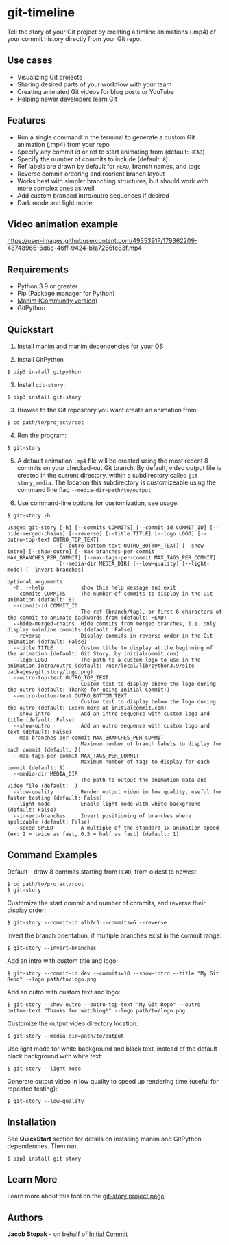 # git-timeline

Tell the story of your Git project by creating a timline animations (.mp4)
of your commit history directly from your Git repo.

## Use cases
- Visualizing Git projects
- Sharing desired parts of your workflow with your team
- Creating animated Git videos for blog posts or YouTube
- Helping newer developers learn Git

## Features
- Run a single command in the terminal to generate a custom Git animation (.mp4) from your repo
- Specify any commit id or ref to start animating from (default: `HEAD`)
- Specify the number of commits to include (default: `8`)
- Ref labels are drawn by default for `HEAD`, branch names, and tags
- Reverse commit ordering and reorient branch layout
- Works best with simpler branching structures, but should work with more complex ones as well
- Add custom branded intro/outro sequences if desired
- Dark mode and light mode

## Video animation example
https://user-images.githubusercontent.com/49353917/179362209-48748966-6d6c-46ff-9424-b1a7266fc83f.mp4

## Requirements
* Python 3.9 or greater
* Pip (Package manager for Python)
* [Manim (Community version)](https://www.manim.community/)
* GitPython

## Quickstart
1) Install [manim and manim dependencies for your OS](https://www.manim.community/)

2) Install GitPython

```console
$ pip3 install gitpython
```

3) Install `git-story`:

```console
$ pip3 install git-story
```

3) Browse to the Git repository you want create an animation from:

```console
$ cd path/to/project/root
```

4) Run the program:

```console
$ git-story
```

5) A default animation `.mp4` file will be created using the most recent 8 commits on your checked-out Git branch. By default, video output file is created in the current directory, within a subdirectory called `git-story_media`. The location this subdirectory is customizeable using the command line flag `--media-dir=path/to/output`.

6) Use command-line options for customization, see usage:

```console
$ git-story -h

usage: git-story [-h] [--commits COMMITS] [--commit-id COMMIT_ID] [--hide-merged-chains] [--reverse] [--title TITLE] [--logo LOGO] [--outro-top-text OUTRO_TOP_TEXT]
                 [--outro-bottom-text OUTRO_BOTTOM_TEXT] [--show-intro] [--show-outro] [--max-branches-per-commit MAX_BRANCHES_PER_COMMIT] [--max-tags-per-commit MAX_TAGS_PER_COMMIT]
                 [--media-dir MEDIA_DIR] [--low-quality] [--light-mode] [--invert-branches]

optional arguments:
  -h, --help            show this help message and exit
  --commits COMMITS     The number of commits to display in the Git animation (default: 8)
  --commit-id COMMIT_ID
                        The ref (branch/tag), or first 6 characters of the commit to animate backwards from (default: HEAD)
  --hide-merged-chains  Hide commits from merged branches, i.e. only display mainline commits (default: False)
  --reverse             Display commits in reverse order in the Git animation (default: False)
  --title TITLE         Custom title to display at the beginning of the animation (default: Git Story, by initialcommit.com)
  --logo LOGO           The path to a custom logo to use in the animation intro/outro (default: /usr/local/lib/python3.9/site-packages/git_story/logo.png)
  --outro-top-text OUTRO_TOP_TEXT
                        Custom text to display above the logo during the outro (default: Thanks for using Initial Commit!)
  --outro-bottom-text OUTRO_BOTTOM_TEXT
                        Custom text to display below the logo during the outro (default: Learn more at initialcommit.com)
  --show-intro          Add an intro sequence with custom logo and title (default: False)
  --show-outro          Add an outro sequence with custom logo and text (default: False)
  --max-branches-per-commit MAX_BRANCHES_PER_COMMIT
                        Maximum number of branch labels to display for each commit (default: 2)
  --max-tags-per-commit MAX_TAGS_PER_COMMIT
                        Maximum number of tags to display for each commit (default: 1)
  --media-dir MEDIA_DIR
                        The path to output the animation data and video file (default: .)
  --low-quality         Render output video in low quality, useful for faster testing (default: False)
  --light-mode          Enable light-mode with white background (default: False)
  --invert-branches     Invert positioning of branches where applicable (default: False)
  --speed SPEED         A multiple of the standard 1x animation speed (ex: 2 = twice as fast, 0.5 = half as fast) (default: 1)
```

## Command Examples
Default - draw 8 commits starting from `HEAD`, from oldest to newest:

```console
$ cd path/to/project/root
$ git-story
```

Customize the start commit and number of commits, and reverse their display order:

```console
$ git-story --commit-id a1b2c3 --commits=6 --reverse
```

Invert the branch orientation, if multiple branches exist in the commit range:

```console
$ git-story --invert-branches
```

Add an intro with custom title and logo:

```console
$ git-story --commit-id dev --commits=10 --show-intro --title "My Git Repo" --logo path/to/logo.png
```

Add an outro with custom text and logo:

```console
$ git-story --show-outro --outro-top-text "My Git Repo" --outro-bottom-text "Thanks for watching!" --logo path/to/logo.png
```

Customize the output video directory location:

```console
$ git-story --media-dir=path/to/output
```

Use light mode for white background and black text, instead of the default black background with white text:

```console
$ git-story --light-mode
```

Generate output video in low quality to speed up rendering time (useful for repeated testing):

```console
$ git-story --low-quality
```

## Installation
See **QuickStart** section for details on installing manim and GitPython dependencies. Then run:

```console
$ pip3 install git-story
```

## Learn More
Learn more about this tool on the [git-story project page](https://initialcommit.com/tools/git-story).

## Authors
**Jacob Stopak** - on behalf of [Initial Commit](https://initialcommit.com)
